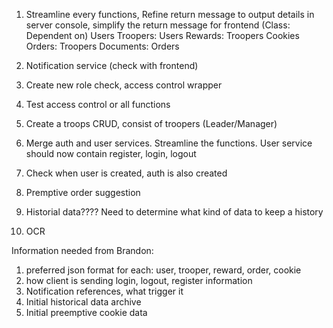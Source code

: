 1. Streamline every functions, Refine return message to output details in server console, simplify the return message for frontend (Class: Dependent on)
    Users
    Troopers: Users
    Rewards: Troopers
    Cookies
    Orders: Troopers
    Documents: Orders

2. Notification service (check with frontend)

3. Create new role check, access control wrapper

4. Test access control or all functions

5. Create a troops CRUD, consist of troopers (Leader/Manager)

6. Merge auth and user services. Streamline the functions. User service should now contain register, login, logout

7. Check when user is created, auth is also created

8. Premptive order suggestion 

9. Historial data???? Need to determine what kind of data to keep a history

10. OCR


Information needed from Brandon: 
1. preferred json format for each: user, trooper, reward, order, cookie
2. how client is sending login, logout, register information
3. Notification references, what trigger it
4. Initial historical data archive
5. Initial preemptive cookie data